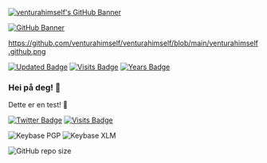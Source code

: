 [![venturahimself's GitHub Banner](./assets/GitHubHeader.png)](https://ventura.one/)

[![GitHub Banner](.venturahimself/venturahimself/blob/main/venturahimself.github.png)](https://github.com/venturahimself)

https://github.com/venturahimself/venturahimself/blob/main/venturahimself.github.png

[![Updated Badge](https://badges.pufler.dev/updated/venturahimself/venturahimself)](https://badges.pufler.dev)
[![Visits Badge](https://badges.pufler.dev/visits/venturahimself/venturahimself)](https:ventura.one)
[![Years Badge](https://badges.pufler.dev/years/venturahimself)](https://badges.pufler.dev)

### Hei på deg! 👋

Dette er en test! 💬

[![Twitter Badge](https://img.shields.io/badge/Twitter-Profile-informational?style=flat&logo=twitter&logoColor=white&color=1CA2F1)](https://twitter.com/venturahimself)
[![Visits Badge](https://badges.pufler.dev/visits/venturahimself/venturahimself)](https:ventura.one)

![Keybase PGP](https://img.shields.io/keybase/pgp/venturahimself?style=for-the-badge)
![Keybase XLM](https://img.shields.io/keybase/xlm/venturahimself?style=for-the-badge)

![GitHub repo size](https://img.shields.io/github/repo-size/venturahimself/venturahimself?style=for-the-badge)

<!--
**venturahimself/venturahimself** is a ✨ _special_ ✨ repository because its `README.md` (this file) appears on your GitHub profile.

Here are some ideas to get you started:

- 🔭 I’m currently working on ...
- 🌱 I’m currently learning ...
- 👯 I’m looking to collaborate on ...
- 🤔 I’m looking for help with ...
- 💬 Ask me about ...
- 📫 How to reach me: ...
- 😄 Pronouns: ...
- ⚡ Fun fact: ...
-->
